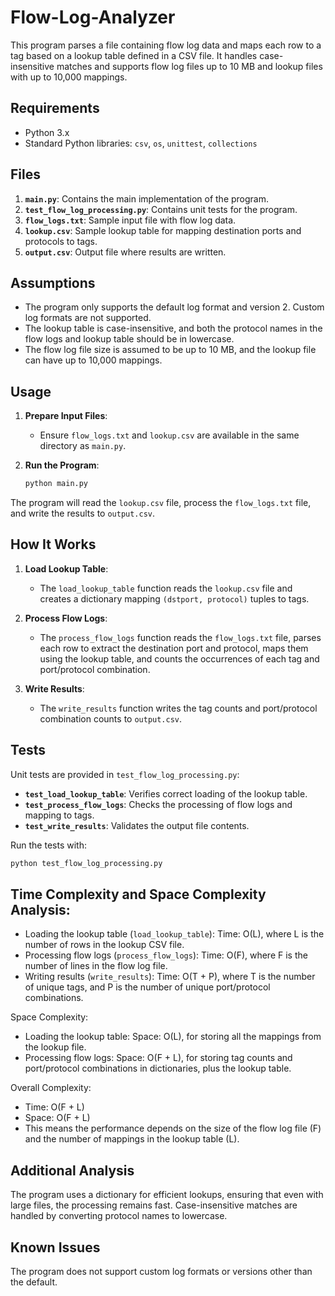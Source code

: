 # Flow-Log-Analyzer


This program parses a file containing flow log data and maps each row to a tag based on a lookup table defined in a CSV file. It handles case-insensitive matches and supports flow log files up to 10 MB and lookup files with up to 10,000 mappings.

## Requirements

- Python 3.x
- Standard Python libraries: `csv`, `os`, `unittest`, `collections`

## Files

1. **`main.py`**: Contains the main implementation of the program.
2. **`test_flow_log_processing.py`**: Contains unit tests for the program.
3. **`flow_logs.txt`**: Sample input file with flow log data.
4. **`lookup.csv`**: Sample lookup table for mapping destination ports and protocols to tags.
5. **`output.csv`**: Output file where results are written.

## Assumptions

- The program only supports the default log format and version 2. Custom log formats are not supported.
- The lookup table is case-insensitive, and both the protocol names in the flow logs and lookup table should be in lowercase.
- The flow log file size is assumed to be up to 10 MB, and the lookup file can have up to 10,000 mappings.

## Usage

1. **Prepare Input Files**:
   - Ensure `flow_logs.txt` and `lookup.csv` are available in the same directory as `main.py`.

2. **Run the Program**:
   ```bash
   python main.py

The program will read the `lookup.csv` file, process the `flow_logs.txt` file, and write the results to `output.csv`.

## How It Works

1. **Load Lookup Table**:
   - The `load_lookup_table` function reads the `lookup.csv` file and creates a dictionary mapping `(dstport, protocol)` tuples to tags.

2. **Process Flow Logs**:
   - The `process_flow_logs` function reads the `flow_logs.txt` file, parses each row to extract the destination port and protocol, maps them using the lookup table, and counts the occurrences of each tag and port/protocol combination.

3. **Write Results**:
   - The `write_results` function writes the tag counts and port/protocol combination counts to `output.csv`.

## Tests

Unit tests are provided in `test_flow_log_processing.py`:

- **`test_load_lookup_table`**: Verifies correct loading of the lookup table.
- **`test_process_flow_logs`**: Checks the processing of flow logs and mapping to tags.
- **`test_write_results`**: Validates the output file contents.

Run the tests with:
```bash
python test_flow_log_processing.py
```
## Time Complexity and Space Complexity Analysis:
- Loading the lookup table (`load_lookup_table`):
  Time: O(L), where L is the number of rows in the lookup CSV file.
- Processing flow logs (`process_flow_logs`):
  Time: O(F), where F is the number of lines in the flow log file.
- Writing results (`write_results`):
  Time: O(T + P), where T is the number of unique tags, and P is the number of unique port/protocol combinations.

Space Complexity:
- Loading the lookup table:
  Space: O(L), for storing all the mappings from the lookup file.
- Processing flow logs:
  Space: O(F + L), for storing tag counts and port/protocol combinations in dictionaries, plus the lookup table.

Overall Complexity:
- Time: O(F + L)
- Space: O(F + L)
- This means the performance depends on the size of the flow log file (F) and the number of mappings in the lookup table (L).

## Additional Analysis
The program uses a dictionary for efficient lookups, ensuring that even with large files, the processing remains fast.
Case-insensitive matches are handled by converting protocol names to lowercase.

## Known Issues
The program does not support custom log formats or versions other than the default.
